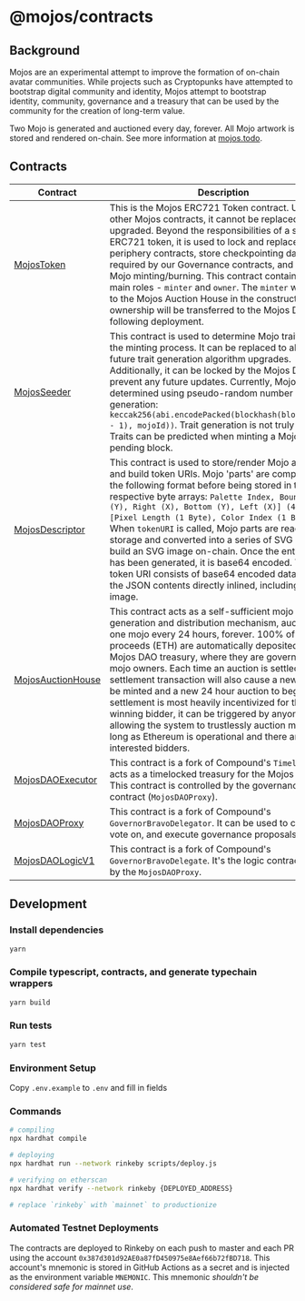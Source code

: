 # @mojos/contracts

## Background

Mojos are an experimental attempt to improve the formation of on-chain avatar communities. While projects such as Cryptopunks have attempted to bootstrap digital community and identity, Mojos attempt to bootstrap identity, community, governance and a treasury that can be used by the community for the creation of long-term value.

Two Mojo is generated and auctioned every day, forever. All Mojo artwork is stored and rendered on-chain. See more information at [mojos.todo](https://mojos.todo).

## Contracts

| Contract                                                        | Description                                                                                                                                                                                                                                                                                                                                                                                                                                                                                                                                                                                                                             | Address                                                                                                               |
| --------------------------------------------------------------- | --------------------------------------------------------------------------------------------------------------------------------------------------------------------------------------------------------------------------------------------------------------------------------------------------------------------------------------------------------------------------------------------------------------------------------------------------------------------------------------------------------------------------------------------------------------------------------------------------------------------------------------- | --------------------------------------------------------------------------------------------------------------------- |
| [MojosToken](./contracts/MojosToken.sol)                        | This is the Mojos ERC721 Token contract. Unlike other Mojos contracts, it cannot be replaced or upgraded. Beyond the responsibilities of a standard ERC721 token, it is used to lock and replace periphery contracts, store checkpointing data required by our Governance contracts, and control Mojo minting/burning. This contract contains two main roles - `minter` and `owner`. The `minter` will be set to the Mojos Auction House in the constructor and ownership will be transferred to the Mojos DAO following deployment.                                                                                                    | [0x9C8fF314C9Bc7F6e59A9d9225Fb22946427eDC03](https://etherscan.io/address/0x9C8fF314C9Bc7F6e59A9d9225Fb22946427eDC03) |
| [MojosSeeder](./contracts/MojosSeeder.sol)                      | This contract is used to determine Mojo traits during the minting process. It can be replaced to allow for future trait generation algorithm upgrades. Additionally, it can be locked by the Mojos DAO to prevent any future updates. Currently, Mojo traits are determined using pseudo-random number generation: `keccak256(abi.encodePacked(blockhash(block.number - 1), mojoId))`. Trait generation is not truly random. Traits can be predicted when minting a Mojo on the pending block.                                                                                                                                          | [0xCC8a0FB5ab3C7132c1b2A0109142Fb112c4Ce515](https://etherscan.io/address/0xCC8a0FB5ab3C7132c1b2A0109142Fb112c4Ce515) |
| [MojosDescriptor](./contracts/MojosDescriptor.sol)              | This contract is used to store/render Mojo artwork and build token URIs. Mojo 'parts' are compressed in the following format before being stored in their respective byte arrays: `Palette Index, Bounds [Top (Y), Right (X), Bottom (Y), Left (X)] (4 Bytes), [Pixel Length (1 Byte), Color Index (1 Byte)][]`. When `tokenURI` is called, Mojo parts are read from storage and converted into a series of SVG rects to build an SVG image on-chain. Once the entire SVG has been generated, it is base64 encoded. The token URI consists of base64 encoded data URI with the JSON contents directly inlined, including the SVG image. | [0x0Cfdb3Ba1694c2bb2CFACB0339ad7b1Ae5932B63](https://etherscan.io/address/0x0Cfdb3Ba1694c2bb2CFACB0339ad7b1Ae5932B63) |
| [MojosAuctionHouse](./contracts/MojosAuctionHouse.sol)          | This contract acts as a self-sufficient mojo generation and distribution mechanism, auctioning one mojo every 24 hours, forever. 100% of auction proceeds (ETH) are automatically deposited in the Mojos DAO treasury, where they are governed by mojo owners. Each time an auction is settled, the settlement transaction will also cause a new mojo to be minted and a new 24 hour auction to begin. While settlement is most heavily incentivized for the winning bidder, it can be triggered by anyone, allowing the system to trustlessly auction mojos as long as Ethereum is operational and there are interested bidders.       | [0xF15a943787014461d94da08aD4040f79Cd7c124e](https://etherscan.io/address/0xF15a943787014461d94da08aD4040f79Cd7c124e) |
| [MojosDAOExecutor](./contracts/governance/MojosDAOExecutor.sol) | This contract is a fork of Compound's `Timelock`. It acts as a timelocked treasury for the Mojos DAO. This contract is controlled by the governance contract (`MojosDAOProxy`).                                                                                                                                                                                                                                                                                                                                                                                                                                                         | [0x0BC3807Ec262cB779b38D65b38158acC3bfedE10](https://etherscan.io/address/0x0BC3807Ec262cB779b38D65b38158acC3bfedE10) |
| [MojosDAOProxy](./contracts/governance/MojosDAOProxy.sol)       | This contract is a fork of Compound's `GovernorBravoDelegator`. It can be used to create, vote on, and execute governance proposals.                                                                                                                                                                                                                                                                                                                                                                                                                                                                                                    | [0x6f3E6272A167e8AcCb32072d08E0957F9c79223d](https://etherscan.io/address/0x6f3E6272A167e8AcCb32072d08E0957F9c79223d) |
| [MojosDAOLogicV1](./contracts/governance/MojosDAOLogicV1.sol)   | This contract is a fork of Compound's `GovernorBravoDelegate`. It's the logic contract used by the `MojosDAOProxy`.                                                                                                                                                                                                                                                                                                                                                                                                                                                                                                                     | [0xa43aFE317985726E4e194eb061Af77fbCb43F944](https://etherscan.io/address/0xa43aFE317985726E4e194eb061Af77fbCb43F944) |

## Development

### Install dependencies

```sh
yarn
```

### Compile typescript, contracts, and generate typechain wrappers

```sh
yarn build
```

### Run tests

```sh
yarn test
```

### Environment Setup

Copy `.env.example` to `.env` and fill in fields

### Commands

```sh
# compiling
npx hardhat compile

# deploying
npx hardhat run --network rinkeby scripts/deploy.js

# verifying on etherscan
npx hardhat verify --network rinkeby {DEPLOYED_ADDRESS}

# replace `rinkeby` with `mainnet` to productionize
```

### Automated Testnet Deployments

The contracts are deployed to Rinkeby on each push to master and each PR using the account `0x387d301d92AE0a87fD450975e8Aef66b72fBD718`. This account's mnemonic is stored in GitHub Actions as a secret and is injected as the environment variable `MNEMONIC`. This mnemonic _shouldn't be considered safe for mainnet use_.
